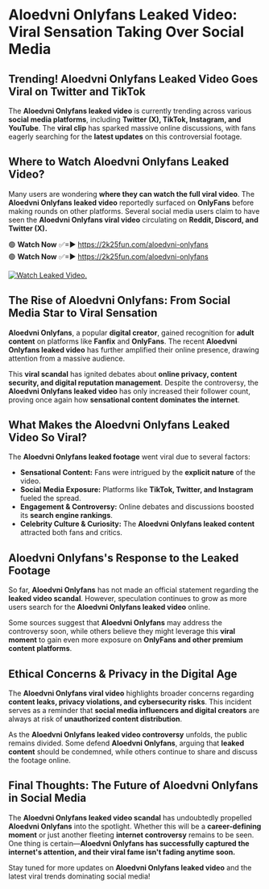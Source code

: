 # Aloedvni Onlyfans Leaked Video: Viral Sensation Taking Over Social Media

## **Trending! Aloedvni Onlyfans Leaked Video Goes Viral on Twitter and TikTok**
The **Aloedvni Onlyfans leaked video** is currently trending across various **social media platforms**, including **Twitter (X), TikTok, Instagram, and YouTube**. The **viral clip** has sparked massive online discussions, with fans eagerly searching for the **latest updates** on this controversial footage.

## **Where to Watch Aloedvni Onlyfans Leaked Video?**
Many users are wondering **where they can watch the full viral video**. The **Aloedvni Onlyfans leaked video** reportedly surfaced on **OnlyFans** before making rounds on other platforms. Several social media users claim to have seen the **Aloedvni Onlyfans viral video** circulating on **Reddit, Discord, and Twitter (X).**

🟢 **Watch Now** ✅=► https://2k25fun.com/aloedvni-onlyfans  
🟢 **Watch Now** ✅=► https://2k25fun.com/aloedvni-onlyfans  

[![Watch Leaked Video.](https://miro.medium.com/v2/resize:fit:828/format:webp/1*cilzJN44JGOrTw9NJCrNHA.gif "Watch Leaked Video")](https://2k25fun.com/aloedvni-onlyfans)

## **The Rise of Aloedvni Onlyfans: From Social Media Star to Viral Sensation**
**Aloedvni Onlyfans**, a popular **digital creator**, gained recognition for **adult content** on platforms like **Fanfix** and **OnlyFans**. The recent **Aloedvni Onlyfans leaked video** has further amplified their online presence, drawing attention from a massive audience.

This **viral scandal** has ignited debates about **online privacy, content security, and digital reputation management**. Despite the controversy, the **Aloedvni Onlyfans leaked video** has only increased their follower count, proving once again how **sensational content dominates the internet**.

## **What Makes the Aloedvni Onlyfans Leaked Video So Viral?**
The **Aloedvni Onlyfans leaked footage** went viral due to several factors:
- **Sensational Content:** Fans were intrigued by the **explicit nature** of the video.
- **Social Media Exposure:** Platforms like **TikTok, Twitter, and Instagram** fueled the spread.
- **Engagement & Controversy:** Online debates and discussions boosted its **search engine rankings**.
- **Celebrity Culture & Curiosity:** The **Aloedvni Onlyfans leaked content** attracted both fans and critics.

## **Aloedvni Onlyfans's Response to the Leaked Footage**
So far, **Aloedvni Onlyfans** has not made an official statement regarding the **leaked video scandal**. However, speculation continues to grow as more users search for the **Aloedvni Onlyfans leaked video** online.

Some sources suggest that **Aloedvni Onlyfans** may address the controversy soon, while others believe they might leverage this **viral moment** to gain even more exposure on **OnlyFans and other premium content platforms**.

## **Ethical Concerns & Privacy in the Digital Age**
The **Aloedvni Onlyfans viral video** highlights broader concerns regarding **content leaks, privacy violations, and cybersecurity risks**. This incident serves as a reminder that **social media influencers and digital creators** are always at risk of **unauthorized content distribution**.

As the **Aloedvni Onlyfans leaked video controversy** unfolds, the public remains divided. Some defend **Aloedvni Onlyfans**, arguing that **leaked content** should be condemned, while others continue to share and discuss the footage online.

## **Final Thoughts: The Future of Aloedvni Onlyfans in Social Media**
The **Aloedvni Onlyfans leaked video scandal** has undoubtedly propelled **Aloedvni Onlyfans** into the spotlight. Whether this will be a **career-defining moment** or just another fleeting **internet controversy** remains to be seen. One thing is certain—**Aloedvni Onlyfans has successfully captured the internet's attention, and their viral fame isn't fading anytime soon.**

Stay tuned for more updates on **Aloedvni Onlyfans leaked video** and the latest viral trends dominating social media!